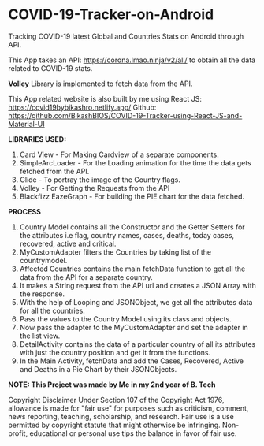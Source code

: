 # COVID-19-Tracker-on-Android
Tracking COVID-19 latest Global and Countries Stats on Android through API.

This App takes an API: https://corona.lmao.ninja/v2/all/ to obtain all the data related to COVID-19 stats.

**Volley** Library is implemented to fetch data from the API.

This App related website is also built by me using React JS: https://covid19bybikashro.netlify.app/
Github: https://github.com/BikashBIOS/COVID-19-Tracker-using-React-JS-and-Material-UI

**LIBRARIES USED:**
1) Card View - For Making Cardview of a separate components.
2) SimpleArcLoader - For the Loading animation for the time the data gets fetched from the API.
3) Glide - To portray the image of the Country flags.
4) Volley - For Getting the Requests from the API
5) Blackfizz EazeGraph - For building the PIE chart for the data fetched.


**PROCESS**

1) Country Model contains all the Constructor and the Getter Setters for the attributes i.e flag, country names, cases, deaths, today cases, recovered, active and critical.
2) MyCustomAdapter filters the Countries by taking list of the countrymodel.
3) Affected Countries contains the main fetchData function to get all the data from the API for a separate country.
4) It makes a String request from the API url and creates a JSON Array with the response.
5) With the help of Looping and JSONObject, we get all the attributes data for all the countries.
6) Pass the values to the Country Model using its class and objects.
7) Now pass the adapter to the MyCustomAdapter and set the adapter in the list view.
8) DetailActivity contains the data of a particular country of all its attributes with just the country position and get it from the functions.
9) In the Main Activity, fetchData and add the Cases, Recovered, Active and Deaths in a Pie Chart by their JSONObjects.


**NOTE: This Project was made by Me in my 2nd year of B. Tech**

Copyright Disclaimer Under Section 107 of the Copyright Act 1976, allowance is made for "fair use" for purposes such as criticism, comment, news reporting, teaching, scholarship, and research. Fair use is a use permitted by copyright statute that might otherwise be infringing. Non-profit, educational or personal use tips the balance in favor of fair use.
